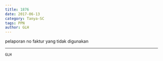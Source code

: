 ```yaml
---
title: 1876
date: 2017-06-13
category: Tanya-SC
tags: PPN
author: GLH
---
```


pelaporan no faktur yang tidak digunakan

---



`GLH`
